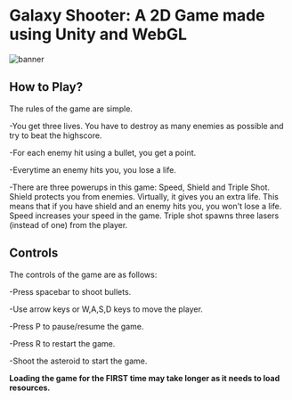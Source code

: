 # Galaxy Shooter: A 2D Game made using Unity and WebGL

![banner](https://raw.githubusercontent.com/lightlessdays/img/main/galaxyshooter2d/Your%20paragraph%20text.png)


## How to Play?

The rules of the game are simple.

-You get three lives. You have to destroy as many enemies as possible and try to beat the highscore.

-For each enemy hit using a bullet, you get a point.

-Everytime an enemy hits you, you lose a life.

-There are three powerups in this game: Speed, Shield and Triple Shot. Shield protects you from enemies. Virtually, it gives you an extra life. This means that if you have shield and an enemy hits you, you won't lose a life. Speed increases your speed in the game. Triple shot spawns three lasers (instead of one) from the player.

## Controls

The controls of the game are as follows:

-Press spacebar to shoot bullets.

-Use arrow keys or W,A,S,D keys to move the player.

-Press P to pause/resume the game.

-Press R to restart the game.

-Shoot the asteroid to start the game.

**Loading the game for the FIRST time may take longer as it needs to load resources.**
